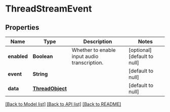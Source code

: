# ThreadStreamEvent
## Properties

| Name | Type | Description | Notes |
|------------ | ------------- | ------------- | -------------|
| **enabled** | **Boolean** | Whether to enable input audio transcription. | [optional] [default to null] |
| **event** | **String** |  | [default to null] |
| **data** | [**ThreadObject**](ThreadObject.md) |  | [default to null] |

[[Back to Model list]](../README.md#documentation-for-models) [[Back to API list]](../README.md#documentation-for-api-endpoints) [[Back to README]](../README.md)

